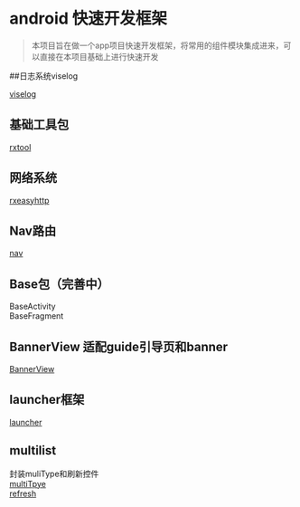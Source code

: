 # android 快速开发框架
> 本项目旨在做一个app项目快速开发框架，将常用的组件模块集成进来，可以直接在本项目基础上进行快速开发

##日志系统viselog

[viselog](viselog/README.md)
## 基础工具包

[rxtool](rxtool/rxtool.md)
## 网络系统

[rxeasyhttp](rxeasyhttp/README.md)
## Nav路由

[nav](nav/README.md)

## Base包（完善中）
BaseActivity  
BaseFragment

## BannerView 适配guide引导页和banner
[BannerView](banner/README.md)


## launcher框架

[launcher](launcher/README.md)

## multilist 
封装muliType和刷新控件  
[multiTpye](multitype/MultiType.md)  
[refresh](refresh-layout/smartRefresh.md)